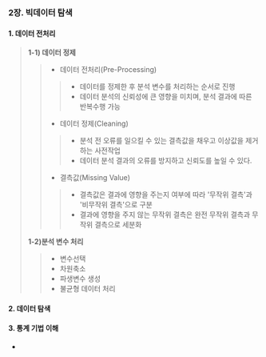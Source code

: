 ### 2장. 빅데이터 탐색

#### 1. 데이터 전처리

> **1-1) 데이터 정제**
>
> > - 데이터 전처리(Pre-Processing)
> >
> > > * 데이터를 정제한 후 분석 변수를 처리하는 순서로 진행 
> > > * 데이터 분석의 신뢰성에 큰 영향을 미치며, 분석 결과에 따른 반복수행 가능
> >
> > - 데이터 정제(Cleaning)
> >
> > > * 분석 전 오류를 일으킬 수 있는 결측값을 채우고 이상값을 제거하는 사전작업 
> > > * 데이터 분석 결과의 오류를 방지하고 신뢰도를 높일 수 있다. 
> >
> > - 결측값(Missing Value)
> >
> > > * 결측값은 결과에 영향을 주는지 여부에 따라 '무작위 결측'과 '비무작위 결측'으로 구분
> > > * 결과에 영향을 주지 않는 무작위 결측은 완전 무작위 결측과 무작위 결측으로 세분화
>
> 
>
> **1-2)분석 변수 처리**
>
> > - 변수선택 
> > - 차원축소
> > - 파생변수 생성 
> > - 불균형 데이터 처리

#### 2. 데이터 탐색

#### 3. 통계 기법 이해 



- 
